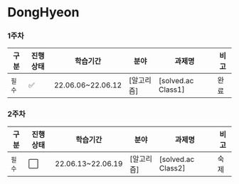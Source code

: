# DongHyeon

### 1주차
|구분|진행상태|학습기간|분야|과제명|비고|
| ------ | ------ | ------ | ------ | ------ | ------ |
|`필수` | :white_check_mark: |22.06.06~22.06.12| [알고리즘] | [solved.ac Class1] | 완료 |

### 2주차
|구분|진행상태|학습기간|분야|과제명|비고|
| ------ | ------ | ------ | ------ | ------ | ------ |
|`필수` | :white_large_square: |22.06.13~22.06.19| [알고리즘] | [solved.ac Class2] | 숙제 |

<!-- |`필수` | :white_check_mark: |8| [SSAFY 기본](SSAFY기본) | [SSAFY GIT 실습](SSAFY기본/SSAFY-GIT-실습) | |
|선택| :white_large_square: || [분야 추가] | [프로젝트 추가] | |
|선택| :white_large_square: || [분야 추가] | [프로젝트 추가] | |
|선택| :white_large_square: || [분야 추가] | [프로젝트 추가] | | -->
